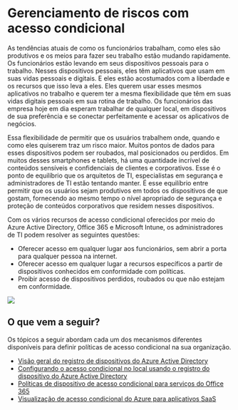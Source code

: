 <properties 
	pageTitle="Gerenciamento de riscos com acesso condicional" 
	description="Um tópico que explica como permitir acesso de qualquer lugar a recursos específicos de dispositivos conhecidos em conformidade com políticas e não permitir acesso de dispositivos perdidos, roubados ou em não conformidade." 
	services="active-directory, virtual-network" 
	documentationCenter="" 
	authors="Justinha" 
	manager="TerryLan" 
	editor="LisaToft"/>

<tags 
	ms.service="active-directory" 
	ms.devlang="na" 
	ms.topic="article" 
    ms.tgt_pltfrm="na" 
    ms.workload="identity" 
	ms.date="05/05/2015" 
	ms.author="Justinha"/>


# Gerenciamento de riscos com acesso condicional

As tendências atuais de como os funcionários trabalham, como eles são produtivos e os meios para fazer seu trabalho estão mudando rapidamente. Os funcionários estão levando em seus dispositivos pessoais para o trabalho. Nesses dispositivos pessoais, eles têm aplicativos que usam em suas vidas pessoais e digitais. E eles estão acostumados com a liberdade e os recursos que isso leva a eles. Eles querem usar esses mesmos aplicativos no trabalho e querem ter a mesma flexibilidade que têm em suas vidas digitais pessoais em sua rotina de trabalho. Os funcionários das empresa hoje em dia esperam trabalhar de qualquer local, em dispositivos de sua preferência e se conectar perfeitamente e acessar os aplicativos de negócios.

Essa flexibilidade de permitir que os usuários trabalhem onde, quando e como eles quiserem traz um risco maior. Muitos pontos de dados para esses dispositivos podem ser roubados, mal posicionados ou perdidos. Em muitos desses smartphones e tablets, há uma quantidade incrível de conteúdos sensíveis e confidenciais de clientes e corporativos. Esse é o ponto de equilíbrio que os arquitetos de TI, especialistas em segurança e administradores de TI estão tentando manter. É esse equilíbrio entre permitir que os usuários sejam produtivos em todos os dispositivos de que gostam, fornecendo ao mesmo tempo o nível apropriado de segurança e proteção de conteúdos corporativos que residem nesses dispositivos.

Com os vários recursos de acesso condicional oferecidos por meio do Azure Active Directory, Office 365 e Microsoft Intune, os administradores de TI podem resolver as seguintes questões:

- Oferecer acesso em qualquer lugar aos funcionários, sem abrir a porta para qualquer pessoa na internet.
- Oferecer acesso em qualquer lugar a recursos específicos a partir de dispositivos conhecidos em conformidade com políticas.
- Proibir acesso de dispositivos perdidos, roubados ou que não estejam em conformidade.

![][1]

## O que vem a seguir?

Os tópicos a seguir abordam cada um dos mecanismos diferentes disponíveis para definir políticas de acesso condicional na sua organização.

- [Visão geral do registro de dispositivos do Azure Active Directory](https://msdn.microsoft.com/library/azure/dn903763.aspx)
- [Configurando o acesso condicional no local usando o registro do dispositivo do Azure Active Directory](https://msdn.microsoft.com/library/azure/dn788908.aspx)
- [Políticas de dispositivo de acesso condicional para serviços do Office 365](https://msdn.microsoft.com/library/azure/dn903766.aspx)
- [Visualização de acesso condicional do Azure para aplicativos SaaS](https://msdn.microsoft.com/library/azure/dn906877.aspx)


<!--Image references-->
[1]: ./media/active-directory-conditional-access/condaccoverviewvsdx1.png
 

<!---HONumber=62-->
